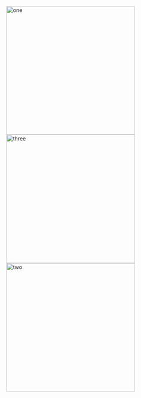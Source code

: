 
<img width="344" alt="one" src="https://user-images.githubusercontent.com/49156359/153735200-4de52ceb-ea45-4e09-b625-e910ac1a9956.png">
<img width="344" alt="three" src="https://user-images.githubusercontent.com/49156359/153735204-3c765a39-1343-4513-a370-b06ad353153e.png">
<img width="344" alt="two" src="https://user-images.githubusercontent.com/49156359/153735206-0be09255-9d65-4133-883b-fd83a774b3d3.png">

